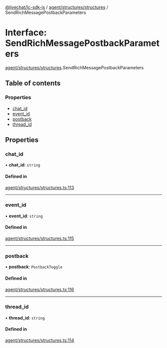 [@livechat/lc-sdk-js](../README.md) / [agent/structures/structures](../modules/agent_structures_structures.md) / SendRichMessagePostbackParameters

# Interface: SendRichMessagePostbackParameters

[agent/structures/structures](../modules/agent_structures_structures.md).SendRichMessagePostbackParameters

## Table of contents

### Properties

- [chat\_id](agent_structures_structures.SendRichMessagePostbackParameters.md#chat_id)
- [event\_id](agent_structures_structures.SendRichMessagePostbackParameters.md#event_id)
- [postback](agent_structures_structures.SendRichMessagePostbackParameters.md#postback)
- [thread\_id](agent_structures_structures.SendRichMessagePostbackParameters.md#thread_id)

## Properties

### chat\_id

• **chat\_id**: `string`

#### Defined in

[agent/structures/structures.ts:113](https://github.com/livechat/lc-sdk-js/blob/d267eeb/src/agent/structures/structures.ts#L113)

___

### event\_id

• **event\_id**: `string`

#### Defined in

[agent/structures/structures.ts:115](https://github.com/livechat/lc-sdk-js/blob/d267eeb/src/agent/structures/structures.ts#L115)

___

### postback

• **postback**: `PostbackToggle`

#### Defined in

[agent/structures/structures.ts:116](https://github.com/livechat/lc-sdk-js/blob/d267eeb/src/agent/structures/structures.ts#L116)

___

### thread\_id

• **thread\_id**: `string`

#### Defined in

[agent/structures/structures.ts:114](https://github.com/livechat/lc-sdk-js/blob/d267eeb/src/agent/structures/structures.ts#L114)
